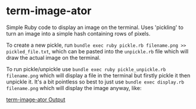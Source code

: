 # term-image-ator

Simple Ruby code to display an image on the terminal. Uses 'pickling' to turn an image into a simple hash containing rows of pixels.

To create a new pickle, run `bundle exec ruby pickle.rb filename.png >> pickled_file.txt`, which can be pasted into the `unpickle.rb` file which will draw the actual image on the terminal.

To run pickle/unpickle use `bundle exec ruby pickle_unpickle.rb filename.png` which will display a file in the terminal but firstly pickle it then unpickle it. It's a bit pointless so best to just use `bundle exec display.rb filename.png` which will display the image anyway, like:

[term-image-ator Output]()